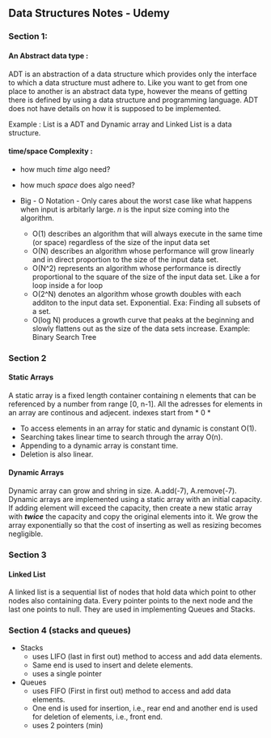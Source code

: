 ## Data Structures Notes - Udemy

### Section 1:

#### An Abstract data type : 

ADT is an abstraction of a data structure which provides only the interface to which a data structure must adhere to. Like you want to get from one place to another is an abstract data type, however the means of getting there is defined by using a data structure and programming language. ADT does not have details on how it is supposed to be implemented.

Example : List is a ADT and Dynamic array and Linked List is a data structure.


#### time/space Complexity : 

  - how much *time* algo need?
  - how much *space* does algo need?
  
  
  - Big - O Notation - Only cares about the worst case like what happens when input is arbitarly large. *n* is the input size coming into the algorithm.
    - O(1) describes an algorithm that will always execute in the same time (or space) regardless of the size of the input data set
    - O(N) describes an algorithm whose performance will grow linearly and in direct proportion to the size of the input data set.
    - O(N^2) represents an algorithm whose performance is directly proportional to the square of the size of the input data set. Like a for loop inside a for loop
    - O(2^N) denotes an algorithm whose growth doubles with each additon to the input data set. Exponential. Exa: Finding all subsets of a set.
    - O(log N) produces a growth curve that peaks at the beginning and slowly flattens out as the size of the data sets increase. Example: Binary Search Tree


### Section 2

#### Static Arrays

A static array is a fixed length container containing n elements that can be referenced by a number from range [0, n-1]. All the adresses for elements in an array are continous and adjecent. indexes start from * 0 *
- To access elements in an array for static and dynamic is constant O(1).
- Searching takes linear time to search through the array O(n).
- Appending to a dynamic array is constant time.
- Deletion is also linear.

#### Dynamic Arrays

Dynamic array can grow and shring in size. A.add(-7), A.remove(-7).
Dynamic arrays are implemented using a static array with an initial capacity. If adding element will exceed  the capacity, then create a new static array with **_twice_** the capacity and copy the original elements into it.
We grow the array exponentially so that the cost of inserting as well as resizing becomes negligible.

### Section 3

#### Linked List

A linked list is a sequential list of nodes that hold data which point to other nodes also containing data. Every pointer points to the next node and the last one points to null. They are used in implementing Queues and Stacks.

### Section 4 (stacks and queues)
- Stacks 
  - uses LIFO (last in first out) method to access and add data elements.
  - Same end is used to insert and delete elements.
  - uses a single pointer
- Queues 
  - uses FIFO (First in first out) method to access and add data elements.
  - One end is used for insertion, i.e., rear end and another end is used for deletion of elements, i.e., front end.
  - uses 2 pointers (min)
  



